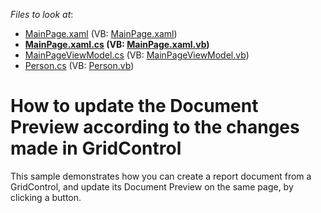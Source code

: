 <!-- default file list -->
*Files to look at*:

* [MainPage.xaml](./CS/SilverlightApplication28/MainPage.xaml) (VB: [MainPage.xaml](./VB/SilverlightApplication28/MainPage.xaml))
* **[MainPage.xaml.cs](./CS/SilverlightApplication28/MainPage.xaml.cs) (VB: [MainPage.xaml.vb](./VB/SilverlightApplication28/MainPage.xaml.vb))**
* [MainPageViewModel.cs](./CS/SilverlightApplication28/MainPageViewModel.cs) (VB: [MainPageViewModel.vb](./VB/SilverlightApplication28/MainPageViewModel.vb))
* [Person.cs](./CS/SilverlightApplication28/Person.cs) (VB: [Person.vb](./VB/SilverlightApplication28/Person.vb))
<!-- default file list end -->
# How to update the Document Preview according to the changes made in GridControl


<p>This sample demonstrates how you can create a report document from a GridControl, and update its Document Preview on the same page, by clicking a button.</p>

<br/>


